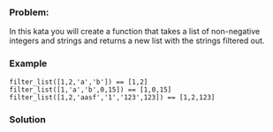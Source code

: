 ### Problem:
<p>In this kata you will create a function that takes a list of non-negative integers and strings and returns a new list with the strings filtered out.</p>
<h3 id="example">Example</h3>
<pre><code class="language-python">filter_list([<span class="hljs-number">1</span>,<span class="hljs-number">2</span>,<span class="hljs-string">&apos;a&apos;</span>,<span class="hljs-string">&apos;b&apos;</span>]) == [<span class="hljs-number">1</span>,<span class="hljs-number">2</span>]
filter_list([<span class="hljs-number">1</span>,<span class="hljs-string">&apos;a&apos;</span>,<span class="hljs-string">&apos;b&apos;</span>,<span class="hljs-number">0</span>,<span class="hljs-number">15</span>]) == [<span class="hljs-number">1</span>,<span class="hljs-number">0</span>,<span class="hljs-number">15</span>]
filter_list([<span class="hljs-number">1</span>,<span class="hljs-number">2</span>,<span class="hljs-string">&apos;aasf&apos;</span>,<span class="hljs-string">&apos;1&apos;</span>,<span class="hljs-string">&apos;123&apos;</span>,<span class="hljs-number">123</span>]) == [<span class="hljs-number">1</span>,<span class="hljs-number">2</span>,<span class="hljs-number">123</span>]</code></pre>
<pre style="display: none;"><code class="language-csharp">ListFilterer.GetIntegersFromList(<span class="hljs-keyword">new</span> List&lt;<span class="hljs-keyword">object</span>&gt;(){<span class="hljs-number">1</span>, <span class="hljs-number">2</span>, <span class="hljs-string">&quot;a&quot;</span>, <span class="hljs-string">&quot;b&quot;</span>}) =&gt; {<span class="hljs-number">1</span>, <span class="hljs-number">2</span>}
ListFilterer.GetIntegersFromList(<span class="hljs-keyword">new</span> List&lt;<span class="hljs-keyword">object</span>&gt;(){<span class="hljs-number">1</span>, <span class="hljs-number">2</span>, <span class="hljs-string">&quot;a&quot;</span>, <span class="hljs-string">&quot;b&quot;</span>, <span class="hljs-number">0</span>, <span class="hljs-number">15</span>}) =&gt; {<span class="hljs-number">1</span>, <span class="hljs-number">2</span>, <span class="hljs-number">0</span>, <span class="hljs-number">15</span>}
ListFilterer.GetIntegersFromList(<span class="hljs-keyword">new</span> List&lt;<span class="hljs-keyword">object</span>&gt;(){<span class="hljs-number">1</span>, <span class="hljs-number">2</span>, <span class="hljs-string">&quot;a&quot;</span>, <span class="hljs-string">&quot;b&quot;</span>, <span class="hljs-string">&quot;aasf&quot;</span>, <span class="hljs-string">&quot;1&quot;</span>, <span class="hljs-string">&quot;123&quot;</span>, <span class="hljs-number">231</span>}) =&gt; {<span class="hljs-number">1</span>, <span class="hljs-number">2</span>, <span class="hljs-number">231</span>}</code></pre>

### Solution